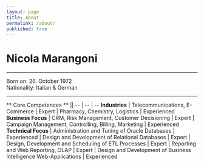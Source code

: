 ```yaml
---
layout: page
title: About
permalink: /about/
published: true
---
```


# Nicola Marangoni #

---
Born on: 26. October 1972  
Nationality: Italian & German

---
** Core Competences ** ||
-- | -- | --
**Industries** | Telecommunications, E-Commerce | Expert
| Pharmacy, Chemistry, Logistics | Experienced
**Business Focus** | CRM, Risk Management, Customer Decisioning | Expert
| Campaign Management, Controlling, Billing, Marketing | Experienced
**Technical Focus** | Administration and Tuning of Oracle Databases | Experienced
| Design and Development of Relational Databases | Expert
| Design, Development and Scheduling of ETL Processes | Expert
| Reporting and Web Reporting, OLAP | Expert
| Design and Development of Business Intelligence Web-Applications | Experienced
